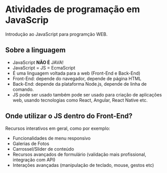 # Atividades de programação em JavaScrip

Introdução ao JavaScript para programção WEB.

## Sobre a linguagem 

- JavaScript **NÃO É** JAVA!
- JavaScript = JS = EcmaScript
- É uma linguagem voltada para a web (Front-End e Back-End)
- Front-End: depende do navegador, depende de página HTML
- Back-End: depende da plataforma Node.js, depende de linha de comando.
- JS pode ser usado também pode ser usado para criação de aplicações web, usando tecnologias como React, Angular, React Native etc.

## Onde utilizar o JS dentro do Front-End?

Recursos interativos em geral, como por exemplo:

- Funcionalidades de menu responsivo
- Galerias de Fotos
- Carrossel/Slider de conteúdo
- Recursos avançados de formulário (validação mais profissional, integração com API)
- Interações avançadas (manipulação de teclado, mouse, gestos etc)